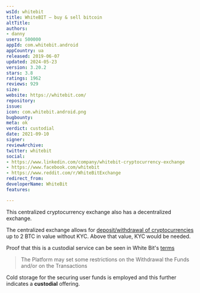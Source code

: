 ```yaml
---
wsId: whitebit
title: WhiteBIT – buy & sell bitcoin
altTitle: 
authors:
- danny
users: 500000
appId: com.whitebit.android
appCountry: ua
released: 2019-06-07
updated: 2024-05-23
version: 3.20.2
stars: 3.8
ratings: 1962
reviews: 929
size: 
website: https://whitebit.com/
repository: 
issue: 
icon: com.whitebit.android.png
bugbounty: 
meta: ok
verdict: custodial
date: 2021-09-10
signer: 
reviewArchive: 
twitter: whitebit
social:
- https://www.linkedin.com/company/whitebit-cryptocurrency-exchange
- https://www.facebook.com/whitebit
- https://www.reddit.com/r/WhiteBitExchange
redirect_from: 
developerName: WhiteBit
features: 

---
```


This centralized cryptocurrency exchange also has a decentralized exchange. 

The centralized exchange allows for [deposit/withdrawal of cryptocurrencies](https://whitebit.com/faq#22) up to 2 BTC in value without KYC. Above that value, KYC would be needed.

Proof that this is a custodial service can be seen in White Bit's [terms](https://whitebit.com/terms)

> The Platform may set some restrictions on the Withdrawal the Funds and/or on the Transactions

Cold storage for the securing user funds is employed and this further indicates a **custodial** offering. 